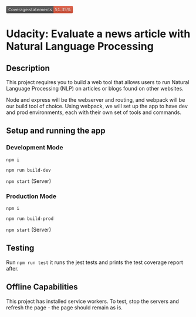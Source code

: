 <svg xmlns="http://www.w3.org/2000/svg" xmlns:xlink="http://www.w3.org/1999/xlink" width="182" height="20" role="img" aria-label="Coverage:statements: 51.35%"><title>Coverage:statements: 51.35%</title><linearGradient id="s" x2="0" y2="100%"><stop offset="0" stop-color="#bbb" stop-opacity=".1"/><stop offset="1" stop-opacity=".1"/></linearGradient><clipPath id="r"><rect width="182" height="20" rx="3" fill="#fff"/></clipPath><g clip-path="url(#r)"><rect width="129" height="20" fill="#555"/><rect x="129" width="53" height="20" fill="#e05d44"/><rect width="182" height="20" fill="url(#s)"/></g><g fill="#fff" text-anchor="middle" font-family="Verdana,Geneva,DejaVu Sans,sans-serif" text-rendering="geometricPrecision" font-size="110"><text aria-hidden="true" x="655" y="150" fill="#010101" fill-opacity=".3" transform="scale(.1)" textLength="1190">Coverage:statements</text><text x="655" y="140" transform="scale(.1)" fill="#fff" textLength="1190">Coverage:statements</text><text aria-hidden="true" x="1545" y="150" fill="#010101" fill-opacity=".3" transform="scale(.1)" textLength="430">51.35%</text><text x="1545" y="140" transform="scale(.1)" fill="#fff" textLength="430">51.35%</text></g></svg>

# Udacity: Evaluate a news article with Natural Language Processing

## Description

This project requires you to build a web tool that allows users to run Natural Language Processing (NLP) on articles or blogs found on other websites.

Node and express will be the webserver and routing, and webpack will be our build tool of choice. Using webpack, we will set up the app to have dev and prod environments, each with their own set of tools and commands. 

## Setup and running the app

### Development Mode
`npm i`

`npm run build-dev`

`npm start` (Server)

### Production Mode
`npm i`

`npm run build-prod`

`npm start` (Server)

## Testing
Run `npm run test` it runs the jest tests and prints the test coverage report after.

## Offline Capabilities
This project has installed service workers. To test, stop the servers and refresh the page - the page should remain as is. 

